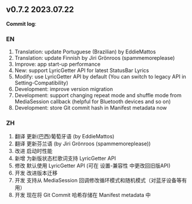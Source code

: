 ## **v0.7.2 2023.07.22**

**Commit log**:

### EN
1. Translation: update Portuguese (Brazilian) by EddieMattos
2. Translation: update Finnish by Jiri Grönroos (spammemoreplease)
3. Improve: app start-up performance
4. New: support LyricGetter API for latest StatusBar Lyrics
5. Modify: use LyricGetter API by default (You can switch to legacy API in Setting-Compatibility)
6. Development: improve version migration
7. Development: support changing repeat mode and shuffle mode from MediaSession callback (helpful for Bluetooth devices and so on)
8. Development: store Git commit hash in Manifest metadata now


### ZH
1. 翻译 更新(巴西)葡萄牙语 (by EddieMattos)
2. 翻译 更新芬兰语 (by Jiri Grönroos (spammemoreplease))
3. 改进 启动时性能
4. 新增 为新版状态栏歌词支持 LyricGetter API
5. 修改 默认使用 LyricGetter API (可在 设置-兼容性 中更改回旧版API)
6. 开发 改进版本迁移
7. 开发 支持从 MediaSession 回调修改循环模式和随机模式（对蓝牙设备等有用）
8. 开发 现在将 Git Commit 哈希存储在 Manifest metadata 中


